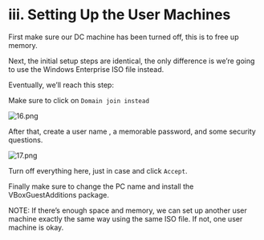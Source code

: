 # iii. Setting Up the User Machines

First make sure our DC machine has been turned off, this is to free up memory.

Next, the initial setup steps are identical, the only difference is we’re going to use the Windows Enterprise ISO file instead.

Eventually, we’ll reach this step:

Make sure to click on `Domain join instead`

![16.png](iii%20Setting%20Up%20the%20User%20Machines%2027d5aae85bc34a7b923f2fcdefdfe297/16.png)

After that, create a user name , a memorable password, and some security questions.

![17.png](iii%20Setting%20Up%20the%20User%20Machines%2027d5aae85bc34a7b923f2fcdefdfe297/17.png)

Turn off everything here, just in case and click `Accept`. 

Finally make sure to change the PC name and install the VBoxGuestAdditions package.

NOTE: If there’s enough space and memory, we can set up another user machine exactly the same way using the same ISO file. If not, one user machine is okay.